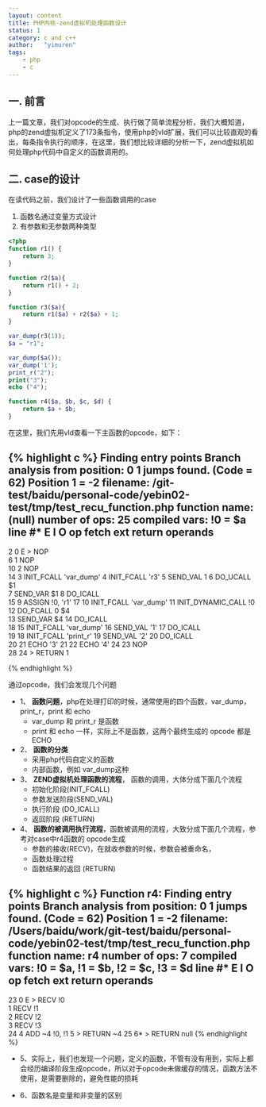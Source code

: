 ```yaml
---
layout: content
title: PHP内核-zend虚拟机处理函数设计
status: 1 
category: c and c++
author:   "yimuren"
tags:
    - php
    - c
---
```


## 一. 前言

上一篇文章，我们对opcode的生成、执行做了简单流程分析，我们大概知道，php的zend虚拟机定义了173条指令，使用php的vld扩展，我们可以比较直观的看出，每条指令执行的顺序，在这里，我们想比较详细的分析一下，zend虚拟机如何处理php代码中自定义的函数调用的。

## 二. case的设计

在读代码之前，我们设计了一些函数调用的case
1. 函数名通过变量方式设计
2. 有参数和无参数两种类型

```php
<?php
function r1() {
    return 3;
}

function r2($a){
    return r1() + 2;
}

function r3($a){
    return r1($a) + r2($a) + 1;
}

var_dump(r3(1));
$a = "r1";

var_dump($a());
var_dump('1');
print_r("2");
print("3");
echo ("4");

function r4($a, $b, $c, $d) {
    return $a + $b;
}

```

在这里，我们先用vld查看一下主函数的opcode，如下：

{% highlight c %}
Finding entry points
Branch analysis from position: 0
1 jumps found. (Code = 62) Position 1 = -2
filename:      /git-test/baidu/personal-code/yebin02-test/tmp/test_recu_function.php
function name:  (null)
number of ops:  25
compiled vars:  !0 = $a
line     #* E I O op                           fetch          ext  return  operands
-------------------------------------------------------------------------------------
   2     0  E >   NOP                                                      
   6     1        NOP                                                      
  10     2        NOP                                                      
  14     3        INIT_FCALL                                               'var_dump'
         4        INIT_FCALL                                               'r3'
         5        SEND_VAL                                                 1
         6        DO_UCALL                                         $1      
         7        SEND_VAR                                                 $1
         8        DO_ICALL                                                 
  15     9        ASSIGN                                                   !0, 'r1'
  17    10        INIT_FCALL                                               'var_dump'
        11        INIT_DYNAMIC_CALL                                        !0
        12        DO_FCALL                                      0  $4      
        13        SEND_VAR                                                 $4
        14        DO_ICALL                                                 
  18    15        INIT_FCALL                                               'var_dump'
        16        SEND_VAL                                                 '1'
        17        DO_ICALL                                                 
  19    18        INIT_FCALL                                               'print_r'
        19        SEND_VAL                                                 '2'
        20        DO_ICALL                                                 
  20    21        ECHO                                                     '3'
  21    22        ECHO                                                     '4'
  24    23        NOP                                                      
  28    24      > RETURN                                                   1

{% endhighlight %} 


通过opcode，我们会发现几个问题
- 1、 **函数问题**，php在处理打印的时候，通常使用的四个函数，var_dump，print_r，print 和 echo
    - var_dump 和 print_r 是函数
    - print 和 echo 一样，实际上不是函数，这两个最终生成的 opcode 都是 ECHO
- 2、 **函数的分类**
    - 采用php代码自定义的函数
    - 内部函数，例如 var_dump这种
- 3、 **ZEND虚拟机处理函数的流程**， 函数的调用，大体分成下面几个流程
    - 初始化阶段(INIT_FCALL)
    - 参数发送阶段(SEND_VAL)
    - 执行阶段 (DO_ICALL)
    - 返回阶段 (RETURN)
- 4、 **函数的被调用执行流程**，函数被调用的流程，大致分成下面几个流程，参考对case中r4函数的 opcode生成
    - 参数的接收(RECV)，在就收参数的时候，参数会被重命名，
    - 函数处理过程
    - 函数结果的返回 (RETURN)

{% highlight c %}
Function r4:
Finding entry points
Branch analysis from position: 0
1 jumps found. (Code = 62) Position 1 = -2
filename:       /Users/baidu/work/git-test/baidu/personal-code/yebin02-test/tmp/test_recu_function.php
function name:  r4
number of ops:  7
compiled vars:  !0 = $a, !1 = $b, !2 = $c, !3 = $d
line     #* E I O op                           fetch          ext  return  operands
-------------------------------------------------------------------------------------
  23     0  E >   RECV                                             !0      
         1        RECV                                             !1      
         2        RECV                                             !2      
         3        RECV                                             !3      
  24     4        ADD                                              ~4      !0, !1
         5      > RETURN                                                   ~4
  25     6*     > RETURN                                                   null
{% endhighlight %} 

- 5、实际上，我们也发现一个问题，定义的函数，不管有没有用到，实际上都会经历编译阶段生成opcode，所以对于opcode未做缓存的情况，函数方法不使用，是需要删除的，避免性能的损耗

- 6、函数名是变量和非变量的区别